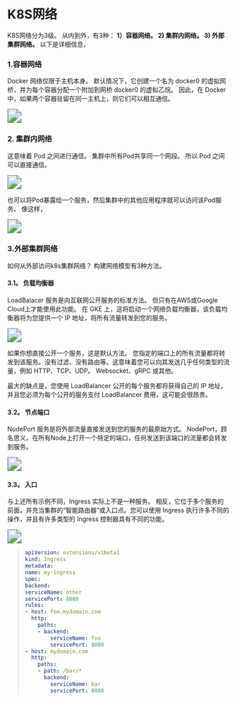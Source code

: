 # K8S网络


K8S网络分为3级。 从内到外，有3种： **1）容器网络。 2) 集群内网络。 3) 外部集群网络。** 以下是详细信息，

### 1.容器网络

Docker 网络仅限于主机本身。 默认情况下，它创建一个名为 docker0 的虚拟网桥，并为每个容器分配一个附加到网桥 docker0 的虚拟乙烷。 因此，在 Docker 中，如果两个容器驻留在同一主机上，则它们可以相互通信。

<img src="https://cdn.jsdelivr.net/gh/yeliansong/github-blog-PIC/blog-images/007S8ZIlgy1ge43fqcv1xj310e0m2q7z.jpg" style="zoom:200%;" />

### 2. 集群内网络

这意味着 Pod 之间进行通信。 集群中所有Pod共享同一个网段。 所以 Pod 之间可以直接通信。

<img src="https://cdn.jsdelivr.net/gh/yeliansong/github-blog-PIC/blog-images/007S8ZIlgy1ge438gf6o3j311y0gejxe.jpg" style="zoom:200%;" />

也可以将Pod暴露给一个服务，然后集群中的其他应用程序就可以访问该Pod服务。 像这样，

<img src="https://cdn.jsdelivr.net/gh/yeliansong/github-blog-PIC/blog-images/007S8ZIlgy1ge43aap8l7j30u00w3wm2.jpg" style="zoom:200%;" />



### 3.外部集群网络

如何从外部访问k8s集群网络？ 构建网络模型有3种方法。

#### 3.1。 负载均衡器

LoadBalacer 服务是向互联网公开服务的标准方法。 但只有在AWS或Google Cloud上才能使用此功能。 在 GKE 上，这将启动一个网络负载均衡器，该负载均衡器将为您提供一个 IP 地址，将所有流量转发到您的服务。

<img src="https://cdn.jsdelivr.net/gh/yeliansong/github-blog-PIC/blog-images/007S8ZIlgy1ge3xk6fpu4j30u00x6dnd.jpg" style="zoom:200%;" />

如果你想直接公开一个服务，这是默认方法。 您指定的端口上的所有流量都将转发到该服务。没有过滤、没有路由等。这意味着您可以向其发送几乎任何类型的流量，例如 HTTP、TCP、UDP。 Websocket、gRPC 或其他。

最大的缺点是，您使用 LoadBalancer 公开的每个服务都将获得自己的 IP 地址，并且您必须为每个公开的服务支付 LoadBalancer 费用，这可能会很昂贵。

#### 3.2。 节点端口

NodePort 服务是将外部流量直接发送到您的服务的最原始方式。 NodePort，顾名思义，在所有Node上打开一个特定的端口，任何发送到该端口的流量都会转发到服务。

<img src="https://cdn.jsdelivr.net/gh/yeliansong/github-blog-PIC/blog-images/007S8ZIlgy1ge3xha2c9xj30u00vpwqh.jpg" style="zoom:200%;" />

#### 3.3。 入口

与上述所有示例不同，Ingress 实际上不是一种服务。 相反，它位于多个服务的前面，并充当集群的“智能路由器”或入口点。您可以使用 Ingress 执行许多不同的操作，并且有许多类型的 Ingress 控制器具有不同的功能。

<img src="https://cdn.jsdelivr.net/gh/yeliansong/github-blog-PIC/blog-images/007S8ZIlgy1ge3xshdrdlj31080mg441.jpg" style="zoom:200%;" />

>```yaml
>apiVersion: extensions/v1beta1
>kind: Ingress
>metadata:
>name: my-ingress
>spec:
>backend:
>serviceName: other
>servicePort: 8080
>rules:
> - host: foo.mydomain.com
>   http:
>     paths:
>     - backend:
>         serviceName: foo
>         servicePort: 8080
> - host: mydomain.com
>   http:
>     paths:
>     - path: /bar/*
>       backend:
>         serviceName: bar
>         servicePort: 8080
>```
